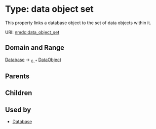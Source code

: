 
# Type: data object set


This property links a database object to the set of data objects within it.

URI: [nmdc:data_object_set](https://microbiomedata/meta/data_object_set)


## Domain and Range

[Database](Database.md) ->  <sub>0..*</sub> [DataObject](DataObject.md)

## Parents


## Children


## Used by

 * [Database](Database.md)
